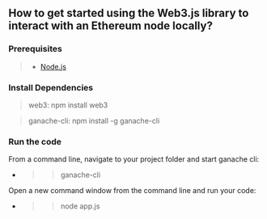 ## How to get started using the Web3.js library to interact with an Ethereum node locally?

### Prerequisites
> - [Node.js](https://nodejs.org/en/download/)


### Install Dependencies
> web3:
> npm install web3

> ganache-cli:
> npm install -g ganache-cli


### Run the code
From a command line, navigate to your project folder and start ganache cli:
- >>ganache-cli

Open a new command window from the command line and run your code:
- >>node app.js